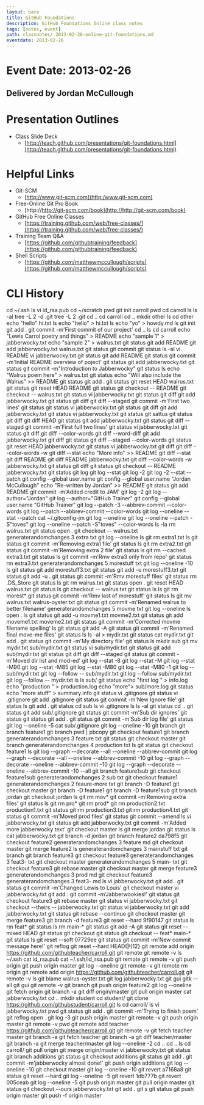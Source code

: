 ```yaml
---
layout: bare
title: GitHub Foundations
description: GitHub Foundations Online class notes
tags: [notes, event]
path: classnotes/ 2013-02-26-online-git-foundations.md
eventdate: 2013-02-26
---
```


# Event Date: 2013-02-26
## Delivered by Jordan McCullough

# Presentation Outlines

* Class Slide Deck 
  * [http://teach.github.com/presentations/git-foundations.html](http://teach.github.com/presentations/git-foundations.html)

# Helpful Links
* Git-SCM
  * [http://www.git-scm.com](http:/www.git-scm.com)
* Free-Online Git Pro Book
  * [http://http://git-scm.com/book](http://http://git-scm.com/book)
* GitHub Free Online Classes
  * [https://training.github.com/web/free-classes/](https://training.github.com/web/free-classes/)
* Training Team Q&A
	* [https://github.com/githubtraining/feedback](https://github.com/githubtraining/feedback)
* Shell Scripts
	* [https://github.com/matthewmccullough/scripts](https://github.com/matthewmccullough/scripts)


# CLI History
  cd ~/.ssh
  ls
  vi id_rsa.pub
  cd ~/scratch
  pwd
  git init carroll
  pwd
  cd carroll
  ls
  ls -al
  tree -L 2 -d .git
  tree -L 2 .git
  cd ..
  cd carroll
  cd ..
  mkdir other
  ls
  cd other
  echo "hello" hi.txt
  ls
  echo "hello" >  hi.txt
  ls
  echo "yo" > howdy.md
  ls
  git init
  git add .
  git commit -m'First commit of our project'
  cd ..
  ls
  cd carroll
  echo "Lewis Carrol poetry and things" > README
  echo "sample 1" > jabberwocky.txt
  echo "sample 2" > walrus.txt
  git status
  git add README
  git add jabberwocky.txt walrus.txt 
  git status
  git commit
  git status
  ls -al
  vi README
  vi jabberwocky.txt
  git status
  git add README
  git status
  git commit -m'Initial README overview of poject'
  git status
  git add jabberwocky.txt
  git status
  git commit -m"Introduction to Jabberwocky"
  git status
  ls
  echo "Walrus poem here" > walrus.txt
  git status
  echo "Will also include the Walrus" >> README
  git status
  git add .
  git status
  git reset HEAD walrus.txt
  git status
  git reset HEAD README
  git status
  git checkout -- README
  git checkout -- walrus.txt 
  git status
  vi jabberwocky.txt
  git status
  git diff
  git add jabberwocky.txt
  git status
  git diff
  git diff --staged
  git commit -m'First two lines'
  git status
  git status
  vi jabberwocky.txt
  git status
  git diff
  git add jabberwocky.txt 
  git status
  vi jabberwocky.txt
  git status
  git sattus
  git status
  git diff
  git diff HEAD
  git status
  git add jabberwocky.txt
  git status
  git diff --staged
  git commit -m'First full two lines'
  git status
  vi jabberwocky.txt 
  git status
  git diff
  git diff --color-words
  git diff --word-diff
  git add jabberwocky.txt 
  git diff
  git status
  git diff --staged --color-words
  git status
  git reset HEAD jabberwocky.txt 
  git status
  vi jabberwocky.txt 
  git diff
  git diff --color-words -w
  git diff --stat
  echo "More info" >> README
  git diff --stat
  git diff README
  git diff README jabberwocky.txt 
  git diff --color-words -w jabberwocky.txt 
  git status
  git diff
  git status
  git checkout -- README jabberwocky.txt 
  git status
  git log
  git log --stat
  git log -2
  git log -2 --stat --patch
  git config --global user.name
  git config --global user.name "Jordan McCullough"
  echo "Re-written by Jordan" >> README
  git status
  git add README 
  git commit -m'Added credit to JAM'
  git log -2
  git log --author="Jordan"
  git log --author="GitHub Trainer"
  git config --global user.name "GitHub Trainer"
  git log --patch -3 --abbrev-commit --color-words
  git log --patch --abbrev-commit --color-words
  git log --oneline --stat --patch
  cat ~/.gitconfig-jm
  git log --oneline
  git log --oneline --patch -S"toves"
  git log --oneline --patch -S"toves" --color-words
  ls -la
  rm walrus.txt
  git status
  open .
  git checkout -- walrus.txt
  generaterandomchanges 3 extra txt
  git log --oneline
  ls
  git rm extra1.txt
  ls
  git status
  git commit -m'Removing extra1 file'
  git status
  ls
  git rm extra2.txt
  git status
  git commit -m'Removing extra 2 file'
  git status
  ls
  git rm --cached extra3.txt
  git status
  ls
  git commit -m'Rmv extra3 only from repo'
  git status
  rm extra3.txt
  generaterandomchanges 5 morestuff txt
  git log --oneline -10
  ls
  git status
  git add morestuff3.txt
  git status
  git add -u morestuff3.txt
  git status
  git add -u .
  git status
  git commit -m'Rmv morestuff files'
  git status
  rm .DS_Store
  git status
  ls
  git rm walrus.txt
  git status
  open .
  git reset HEAD walrus.txt
  git status
  ls
  git checkout -- walrus.txt
  git status
  ls
  ls
  git rm morest*
  git status
  git commit -m'Rmv last of morestuff'
  git status
  ls
  git mv walrus.txt walrus-oyster.txt
  git status
  git commit -m'Renamed walrus to better filename'
  generaterandomchanges 5 movme txt
  git log --oneline
  ls
  open .
  ls
  git status
  git add -u movme1.txt movme2.txt
  git status
  git add moveme1.txt moveme2.txt
  git status
  git commit -m'Corrected movme filename spelling'
  ls
  git status
  git add -A
  git status
  git commit -m'Renamed final move-me files'
  git status
  ls
  ls -al > mydir.txt
  git status
  cat mydir.txt
  git add .
  git status
  git commit -m'My directory file'
  git status
  ls
  mkdir sub
  git mv mydir.txt sub/mydir.txt
  git status
  vi sub/mydir.txt
  git status
  git add sub/mydir.txt 
  git status
  git diff
  git diff --staged
  git status
  git commit -m'Moved dir list and mod-ed'
  git log --stat -8
  git log --stat -M
  git log --stat -M90
  git log --stat -M85
  git log --stat -M80
  git log --stat -M80 -1
  git log -- sub/mydir.txt
  git log --follow -- sub/mydir.txt
  git log --follow sub/mydir.txt
  git log --follow -- mydir.txt
  ls
  ls sub/
  git status
  echo "first log " > info.log
  echo "production " > production.log
  echo "more"> sub/more.log
  git status
  echo "more stuff" > summary.info
  git status
  vi .gitignore
  git status
  vi .gitignore
  git add .gitignore
  git status
  git commit -m'New Ignore file'
  git status
  ls
  git add .
  git status
  cd sub
  ls
  vi .gitignore
  ls
  ls -al
  git status
  cd ..
  git status
  git add sub/.gitignore
  git status
  git commit -m'Sub dir ignores'
  git status
  git status
  git add .
  git status
  git commit -m'Sub dir log file'
  git status
  git log --oneline -5
  cat sub/.gitignore
  git log --oneline -10
  git branch
  git branch feature1
  git branch
  pwd | pbcopy
  git checkout feature1
  git branch
  generaterandomchanges 3 feature txt
  git status
  git checkout master
  git branch
  generaterandomchanges 4 production txt
  ls
  git status
  git checkout feature1
  ls
  git log --graph --decorate --all --oneline --abbrev-commit
  git log --graph --decorate --all --oneline --abbrev-commit -10
  git log --graph --decorate --oneline --abbrev-commit -10
  git log --graph --decorate --oneline --abbrev-commit -10 --all
  git branch feature1sub
  git checkout feature1sub
  generaterandomchanges 2 sub txt
  git checkout feature1
  generaterandomchanges 2 feaure-more txt
  git branch -D feature1
  git checkout master
  git branch -D feature1
  git branch -D feature1sub
  git branch jordan
  git checkout jordan
  ls
  git rm mov*
  git commit -m'Removing extra files'
  git status
  ls
  git rm pro*
  git rm prod*
  git rm production2.txt production1.txt
  git status
  git rm production3.txt 
  git rm production4.txt
  git status
  git commit -m'Moved prod files'
  git status
  git commit --amend
  ls
  vi jabberwocky.txt
  git status
  git add jabberwocky.txt 
  git commit -m'Added more jabberwocky text'
  git checkout master
  ls
  git merge jordan
  git status
  ls
  cat jabberwocky.txt 
  git branch -d jordan
  git branch feature2 da798f5
  git checkout feature2
  generaterandomchanges 3 feature md
  git checkout master
  git merge feature2
  ls
  generaterandomchanges 3 mainstuff txt
  git branch
  git branch feature3
  git checkout feature3
  generaterandomchanges 3 feat3- txt
  git checkout master
  generaterandomchanges 5 main- txt
  git checkout feature3
  git rebase master
  git checkout master
  git merge feature3
  generaterandomchanges 3 prod md
  git checkout feature3
  generaterandomchanges 3 feat3- md
  ls
  vi jabberwocky.txt 
  git add .
  git status
  git commit -m'Changed Lewis to Louis'
  git checkout master
  vi jabberwocky.txt
  git add .
  git commit -m'Jabberwookies!'
  git status
  git checkout feature3
  git rebase master
  git status
  vi jabberwocky.txt
  git checkout --theirs -- jabberwocky.txt
  git status
  vi jabberwocky.txt 
  git add jabberwocky.txt
  git status
  git rebase --continue
  git checkout master
  git merge feature3
  git branch -d feature3
  git reset --hard 9f90147
  git status
  ls
  rm feat*
  git status
  ls
  rm main-*
  git status
  git add -A
  git status
  git reset --mixed HEAD
  git status
  git checkout 
  git status
  git checkout -- feat* main-*
  git status
  ls
  git reset --soft 07729ee
  git status
  git commit -m'New commit message here!'
  git reflog
  git reset --hard HEAD@{12}
  git remote add origin https://github.com/githubteacher/carroll.git
  git remote
  git remote -v
  ls ~/.ssh
  cat id_rsa.pub
  cat ~/.ssh/id_rsa.pub
  git remote
  git remote -v
  git push origin
  git push origin master
  git log --oneline
  git remote -v
  git remote rm origin
  git remote add origin https://github.com/githubteacher/carroll.git
  git remote -v
  ls
  git blame walrus-oyster.txt
  git log jabberwocky.txt
  git gui
  gitk --all
  git gui
  git remote -v
  git branch
  git push origin feature2
  git log --oneline
  git fetch origin
  git branch -a
  git diff origin/master
  git pull origin master
  cat jabberwocky.txt 
  cd ..
  mkdir student
  cd student/
  git clone https://github.com/githubstudent/carroll.git
  ls
  cd carroll/
  ls
  vi jabberwocky.txt 
  pwd
  git status
  git add .
  git commit -m'Trying to finish poem'
  git reflog
  open .
  git log -3
  git push origin master
  git remote -v
  git push origin master
  git remote -v
  pwd
  git remote add teacher https://github.com/githubteacher/carroll.git
  git remote -v
  git fetch teacher master
  git branch -a
  git fetch teacher
  git branch -a
  git diff teacher/master
  git branch -a
  git merge teacher/master
  git log --oneline -2
  cd ..
  cd ..
  ls
  cd carroll/
  git pull origin
  git merge origin/master
  vi jabberwocky.txt
  git status
  git branch additions
  git status
  git checkout additions
  git status
  git add .
  git commit -m'jabberwocky almost done!'
  git push origin additions
  git log --oneline -10
  git checkout master
  git log --oneline -10
  git revert a7168a8
  git status
  git reset --hard
  git log --oneline -5
  git revert 1db777b
  git revert 005ceab
  git log --oneline -5
  git push origin master
  git pull origin master
  git status
  git checkout --ours jabberwocky.txt 
  git add .
  git s
  git status
  git push origin master
  git push -f origin master
